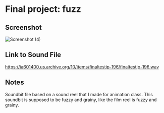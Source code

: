 # Final project: fuzz

## Screenshot

![Screenshot (4)](https://user-images.githubusercontent.com/77296911/115790902-8151ac00-a395-11eb-8331-1e4f5462a4c6.png)

## Link to Sound File

https://ia601400.us.archive.org/10/items/finaltestip-196/finaltestip-196.wav

## Notes
Soundbit file based on a sound reel that I made for animation class. This soundbit is supposed to be fuzzy and grainy, like the film reel is fuzzy and grainy.


